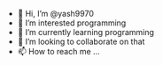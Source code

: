 - 👋 Hi, I’m @yash9970
- 👀 I’m interested programming
- 🌱 I’m currently learning programming
- 💞️ I’m looking to collaborate on that
- 📫 How to reach me ...

<!---
yash9970/yash9970 is a ✨ special ✨ repository because its `README.md` (this file) appears on your GitHub profile.
You can click the Preview link to take a look at your changes.
--->
